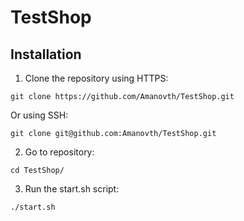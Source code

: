 # TestShop

## Installation

1. Clone the repository using HTTPS:
```shell
git clone https://github.com/Amanovth/TestShop.git

```
Or using SSH:

```shell
git clone git@github.com:Amanovth/TestShop.git

```

2. Go to repository:
```shell
cd TestShop/
```

3. Run the start.sh script:
```shell
./start.sh
```